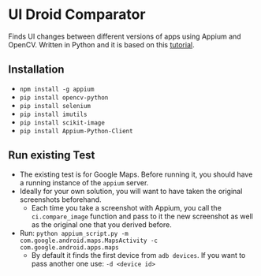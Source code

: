# UI Droid Comparator
Finds UI changes between different versions of apps using Appium and OpenCV. Written in Python and it is based on this [tutorial](https://www.pyimagesearch.com/2017/06/19/image-difference-with-opencv-and-python/).

## Installation
- `npm install -g appium`
- `pip install opencv-python`
- `pip install selenium`
- `pip install imutils`
- `pip install scikit-image`
- `pip install Appium-Python-Client`

## Run existing Test
- The existing test is for Google Maps. Before running it, you should have a running instance of the `appium` server.
- Ideally for your own solution, you will want to have taken the original screenshots beforehand. 
  - Each time you take a screenshot with Appium, you call the `ci.compare_image` function and pass to it the new screenshot as well as the original one that you derived before.
- Run: `python appium_script.py -m com.google.android.maps.MapsActivity -c com.google.android.apps.maps`
  - By default it finds the first device from `adb devices`. If you want to pass another one use: `-d <device id>`
